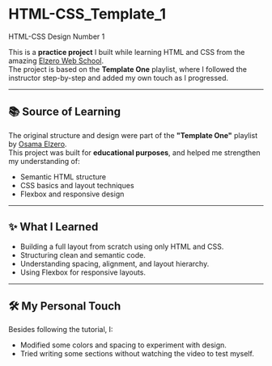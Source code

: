# HTML-CSS_Template_1
HTML-CSS Design Number 1

This is a **practice project** I built while learning HTML and CSS from the amazing [Elzero Web School](https://www.youtube.com/@ElzeroWebSchool).  
The project is based on the **Template One** playlist, where I followed the instructor step-by-step and added my own touch as I progressed.

---

## 📚 Source of Learning

The original structure and design were part of the **"Template One"** playlist by [Osama Elzero](https://www.youtube.com/@ElzeroWebSchool).  
This project was built for **educational purposes**, and helped me strengthen my understanding of:

- Semantic HTML structure
- CSS basics and layout techniques
- Flexbox and responsive design

---

## ✨ What I Learned

- Building a full layout from scratch using only HTML and CSS.
- Structuring clean and semantic code.
- Understanding spacing, alignment, and layout hierarchy.
- Using Flexbox for responsive layouts.

---

## 🛠️ My Personal Touch

Besides following the tutorial, I:
- Modified some colors and spacing to experiment with design.
- Tried writing some sections without watching the video to test myself.